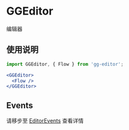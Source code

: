 # GGEditor

编辑器

## 使用说明

```jsx
import GGEditor, { Flow } from 'gg-editor';

<GGEditor>
  <Flow />
</GGEditor>
```

## Events

请移步至 [EditorEvents](./editorEvents.zh-CN.md) 查看详情
